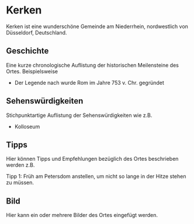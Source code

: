 # Kerken

Kerken ist eine wunderschöne Gemeinde am Niederrhein, nordwestlich von Düsseldorf, Deutschland. 

## Geschichte

Eine kurze chronologische Auflistung der historischen Meilensteine des Ortes. Beispielsweise
* Der Legende nach wurde Rom im Jahre 753 v. Chr. gegründet

## Sehenswürdigkeiten

Stichpunktartige Auflistung der Sehenswürdigkeiten wie z.B.
* Kolloseum

## Tipps

Hier können Tipps und Empfehlungen bezüglich des Ortes beschrieben werden z.B.

Tipp 1: Früh am Petersdom anstellen, um nicht so lange in der Hitze stehen zu müssen.

## Bild

Hier kann ein oder mehrere Bilder des Ortes eingefügt werden.
